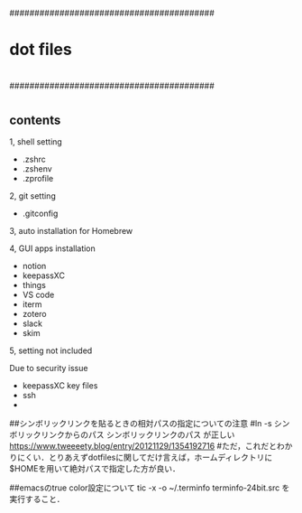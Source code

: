 #########################################
#
# dot files
#
#########################################

# 



## contents

1, shell setting
- .zshrc
- .zshenv
- .zprofile


2, git setting
- .gitconfig



3, auto installation for Homebrew




4, GUI apps installation


- notion
- keepassXC
- things
- VS code
- iterm
- zotero
- slack
- skim



5, setting not included

Due to security issue
- keepassXC key files
- ssh
- 




##シンボリックリンクを貼るときの相対パスの指定についての注意
#ln -s シンボリックリンクからのパス シンボリックリンクのパス が正しい
https://www.tweeeety.blog/entry/20121129/1354192716
#ただ，これだとわかりにくい．とりあえずdotfilesに関してだけ言えば，ホームディレクトリに$HOMEを用いて絶対パスで指定した方が良い．



##emacsのtrue color設定について
tic -x -o ~/.terminfo terminfo-24bit.src
を実行すること．

